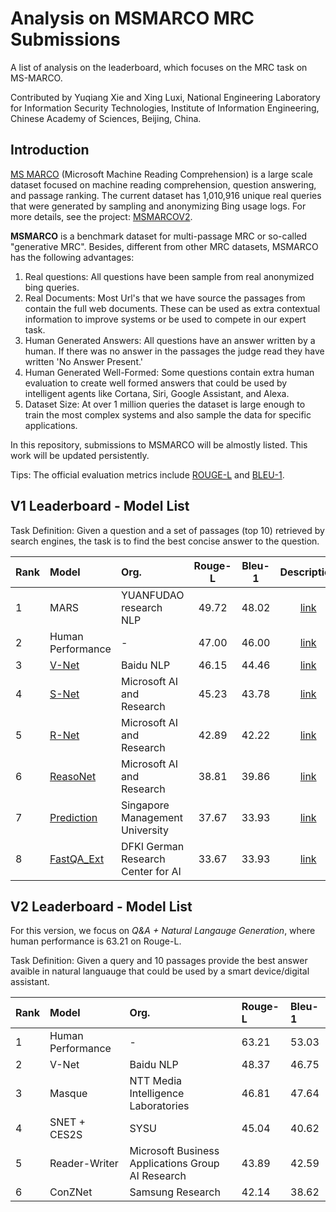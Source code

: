 # Analysis on MSMARCO MRC Submissions

A list of analysis on the leaderboard, which focuses on the MRC task on MS-MARCO.

Contributed by Yuqiang Xie and Xing Luxi, National Engineering Laboratory for Information Security Technologies, Institute of Information Engineering, Chinese Academy of Sciences, Beijing, China.

## Introduction

[MS MARCO](https://arxiv.org/pdf/1611.09268.pdf) (Microsoft Machine Reading Comprehension) is a large scale dataset focused on machine reading comprehension, question answering, and passage ranking. The current dataset has 1,010,916 unique real queries that were generated by sampling and anonymizing Bing usage logs. For more details, see the project: [MSMARCOV2](https://github.com/dfcf93/MSMARCOV2).

**MSMARCO** is a benchmark dataset for multi-passage MRC or so-called "generative MRC". Besides, different from other MRC datasets, MSMARCO has the following advantages:

1. Real questions: All questions have been sample from real anonymized bing queries.
2. Real Documents: Most Url's that we have source the passages from contain the full web documents. These can be used as extra contextual information to improve systems or be used to compete in our expert task.
3. Human Generated Answers: All questions have an answer written by a human. If there was no answer in the passages the judge read they have written 'No Answer Present.'
4. Human Generated Well-Formed: Some questions contain extra human evaluation to create well formed answers that could be used by intelligent agents like Cortana, Siri, Google Assistant, and Alexa.
5. Dataset Size: At over 1 million queries the dataset is large enough to train the most complex systems and also sample the data for specific applications.

In this repository, submissions to MSMARCO will be almostly listed.  This work will be updated persistently.

Tips: The official evaluation metrics include [ROUGE-L](http://aclweb.org/anthology/W04-1013) and [BLEU-1](http://www.anthology.aclweb.org/P/P02/P02-1040.pdf). 

## V1 Leaderboard - Model List

Task Definition: Given a question and a set of passages (top 10) retrieved
by search engines, the task is to find the best concise answer to the question. 

|Rank|Model| Org. | Rouge-L | Bleu-1 | Description |
|:----|:----|:-------|:-----:|:-----:|:----:|
|1|MARS| YUANFUDAO research NLP | 49.72| 48.02 | [link]() |
|2|Human Performance| -  |47.00| 46.00 |[link]() |
|3|[V-Net](https://arxiv.org/pdf/1805.02220.pdf)| Baidu NLP | 46.15 | 44.46 |[link]() |
|4|[S-Net](https://arxiv.org/pdf/1706.04815.pdf)| Microsoft AI and Research |45.23| 43.78|[link]() |
|5|[R-Net](https://www.microsoft.com/en-us/research/wp-content/uploads/2017/05/r-net.pdf)| Microsoft AI and Research |42.89| 42.22|[link]() |
|6|[ReasoNet](https://arxiv.org/pdf/1609.05284.pdf)| Microsoft AI and Research |38.81| 39.86|[link]() |
|7|[Prediction](https://arxiv.org/abs/1608.07905.pdf)| Singapore Management University |37.67| 33.93|[link]() |
|8|[FastQA_Ext](https://arxiv.org/pdf/1703.04816.pdf)| DFKI German Research Center for AI |33.67| 33.93|[link]() |


## V2 Leaderboard - Model List

For this version, we focus on *Q&A + Natural Langauge Generation*, where human performance is 63.21 on Rouge-L.

Task Definition: Given a query and 10 passages provide the best answer avaible in natural languauge that could be used by a smart device/digital assistant.

|Rank| Model      | Org.  | Rouge-L | Bleu-1 |
| :--------- | :---- | :----------- | :--------- | :-------- |
|1| Human Performance    | -   |      63.21        |   53.03  |
|2| V-Net  | Baidu NLP |  48.37		 | 46.75 |
|3| Masque | NTT Media Intelligence Laboratories| 46.81 |47.64 |
|4| SNET + CES2S   | SYSU     |    45.04          |  40.62  |
|5| Reader-Writer   |  Microsoft Business Applications Group AI Research     |    43.89          |    42.59        |
|6| ConZNet |   Samsung Research    |    42.14          | 38.62 |
